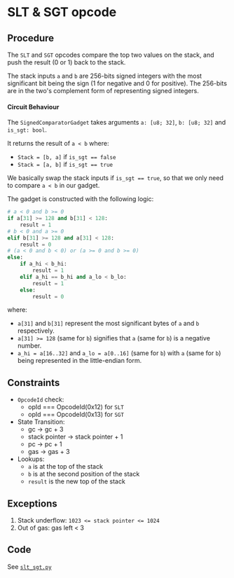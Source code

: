 # SLT & SGT opcode

## Procedure

The `SLT` and `SGT` opcodes compare the top two values on the stack, and push the result (0 or 1) back to the stack.

The stack inputs `a` and `b` are 256-bits signed integers with the most significant bit being the sign (1 for negative and 0 for positive). The 256-bits are in the two's complement form of representing signed integers.

#### Circuit Behaviour

The `SignedComparatorGadget` takes arguments `a: [u8; 32]`, `b: [u8; 32]` and `is_sgt: bool`.

It returns the result of `a < b` where:

- `Stack = [b, a]` if `is_sgt == false`
- `Stack = [a, b]` if `is_sgt == true`

We basically swap the stack inputs if `is_sgt == true`, so that we only need to compare `a < b` in our gadget.

The gadget is constructed with the following logic:

```python
# a < 0 and b >= 0
if a[31] >= 128 and b[31] < 128:
	result = 1
# b < 0 and a >= 0
elif b[31] >= 128 and a[31] < 128:
	result = 0
# (a < 0 and b < 0) or (a >= 0 and b >= 0)
else:
	if a_hi < b_hi:
		result = 1
	elif a_hi == b_hi and a_lo < b_lo:
		result = 1
	else:
		result = 0
```

where:

- `a[31]` and `b[31]` represent the most significant bytes of `a` and `b` respectively.
- `a[31] >= 128` (same for `b`) signifies that `a` (same for `b`) is a negative number.
- `a_hi = a[16..32]` and `a_lo = a[0..16]` (same for `b`) with `a` (same for `b`) being represented in the little-endian form.

## Constraints

- `OpcodeId` check:
  - opId === OpcodeId(0x12) for `SLT`
  - opId === OpcodeId(0x13) for `SGT`
- State Transition:
  - gc -> gc + 3
  - stack pointer -> stack pointer + 1
  - pc -> pc + 1
  - gas -> gas + 3
- Lookups:
  - `a` is at the top of the stack
  - `b` is at the second position of the stack
  - `result` is the new top of the stack

## Exceptions

1. Stack underflow: `1023 <= stack pointer <= 1024`
2. Out of gas: gas left \< 3

## Code

See [`slt_sgt.py`](../../src/zkevm_specs/evm/execution/slt_sgt.py)
